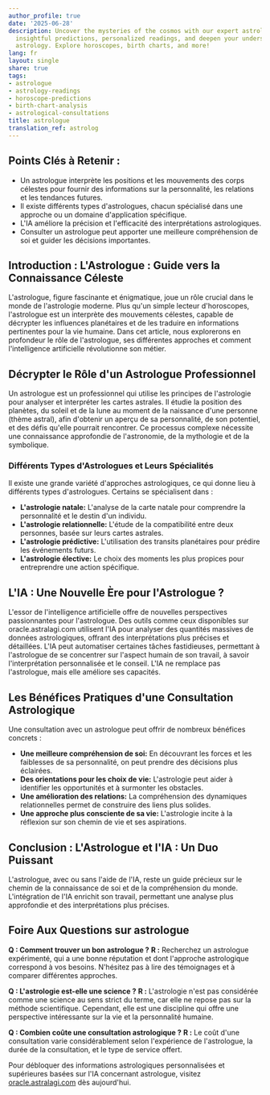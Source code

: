```yaml
---
author_profile: true
date: '2025-06-28'
description: Uncover the mysteries of the cosmos with our expert astrologue.  Gain
  insightful predictions, personalized readings, and deepen your understanding of
  astrology. Explore horoscopes, birth charts, and more!
lang: fr
layout: single
share: true
tags:
- astrologue
- astrology-readings
- horoscope-predictions
- birth-chart-analysis
- astrological-consultations
title: astrologue
translation_ref: astrolog
---
```


## Points Clés à Retenir :

* Un astrologue interprète les positions et les mouvements des corps célestes pour fournir des informations sur la personnalité, les relations et les tendances futures.
* Il existe différents types d'astrologues, chacun spécialisé dans une approche ou un domaine d'application spécifique.
* L'IA améliore la précision et l'efficacité des interprétations astrologiques.
* Consulter un astrologue peut apporter une meilleure compréhension de soi et guider les décisions importantes.


## Introduction : L'Astrologue : Guide vers la Connaissance Céleste

L'astrologue, figure fascinante et énigmatique, joue un rôle crucial dans le monde de l'astrologie moderne.  Plus qu'un simple lecteur d'horoscopes, l'astrologue est un interprète des mouvements célestes, capable de décrypter les influences planétaires et de les traduire en informations pertinentes pour la vie humaine.  Dans cet article, nous explorerons en profondeur le rôle de l'astrologue, ses différentes approches et comment l'intelligence artificielle révolutionne son métier.


##  Décrypter le Rôle d'un Astrologue Professionnel

Un astrologue est un professionnel qui utilise les principes de l'astrologie pour analyser et interpréter les cartes astrales.  Il étudie la position des planètes, du soleil et de la lune au moment de la naissance d'une personne (thème astral), afin d'obtenir un aperçu de sa personnalité, de son potentiel, et des défis qu'elle pourrait rencontrer.  Ce processus complexe nécessite une connaissance approfondie de l'astronomie, de la mythologie et de la symbolique.

###  Différents Types d'Astrologues et Leurs Spécialités

Il existe une grande variété d'approches astrologiques, ce qui donne lieu à différents types d'astrologues.  Certains se spécialisent dans :

* **L'astrologie natale:**  L'analyse de la carte natale pour comprendre la personnalité et le destin d'un individu.
* **L'astrologie relationnelle:**  L'étude de la compatibilité entre deux personnes, basée sur leurs cartes astrales.
* **L'astrologie prédictive:**  L'utilisation des transits planétaires pour prédire les événements futurs.
* **L'astrologie élective:**  Le choix des moments les plus propices pour entreprendre une action spécifique.


## L'IA : Une Nouvelle Ère pour l'Astrologue ?

L'essor de l'intelligence artificielle offre de nouvelles perspectives passionnantes pour l'astrologue. Des outils comme ceux disponibles sur oracle.astralagi.com utilisent l'IA pour analyser des quantités massives de données astrologiques, offrant des interprétations plus précises et détaillées.  L'IA peut automatiser certaines tâches fastidieuses, permettant à l'astrologue de se concentrer sur l'aspect humain de son travail, à savoir l'interprétation personnalisée et le conseil.  L'IA ne remplace pas l'astrologue, mais elle améliore ses capacités.


## Les Bénéfices Pratiques d'une Consultation Astrologique

Une consultation avec un astrologue peut offrir de nombreux bénéfices concrets :

* **Une meilleure compréhension de soi:**  En découvrant les forces et les faiblesses de sa personnalité, on peut prendre des décisions plus éclairées.
* **Des orientations pour les choix de vie:**  L'astrologie peut aider à identifier les opportunités et à surmonter les obstacles.
* **Une amélioration des relations:**  La compréhension des dynamiques relationnelles permet de construire des liens plus solides.
* **Une approche plus consciente de sa vie:** L'astrologie incite à la réflexion sur son chemin de vie et ses aspirations.


## Conclusion : L'Astrologue et l'IA : Un Duo Puissant

L'astrologue, avec ou sans l'aide de l'IA, reste un guide précieux sur le chemin de la connaissance de soi et de la compréhension du monde.  L'intégration de l'IA enrichit son travail, permettant une analyse plus approfondie et des interprétations plus précises.


## Foire Aux Questions sur astrologue

**Q : Comment trouver un bon astrologue ?**
**R :** Recherchez un astrologue expérimenté, qui a une bonne réputation et dont l'approche astrologique correspond à vos besoins. N'hésitez pas à lire des témoignages et à comparer différentes approches.

**Q : L'astrologie est-elle une science ?**
**R :** L'astrologie n'est pas considérée comme une science au sens strict du terme, car elle ne repose pas sur la méthode scientifique.  Cependant, elle est une discipline qui offre une perspective intéressante sur la vie et la personnalité humaine.

**Q :  Combien coûte une consultation astrologique ?**
**R :** Le coût d'une consultation varie considérablement selon l'expérience de l'astrologue, la durée de la consultation, et le type de service offert.


Pour débloquer des informations astrologiques personnalisées et supérieures basées sur l'IA concernant astrologue, visitez [oracle.astralagi.com](https://oracle.astralagi.com) dès aujourd'hui.